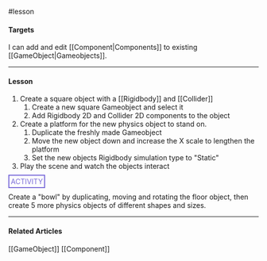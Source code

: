 #lesson 

#### Targets

I can add and edit [[Component|Components]] to existing [[GameObject|Gameobjects]].

---
#### Lesson

1. Create a square object with a [[Rigidbody]] and [[Collider]]
	1. Create a new square Gameobject and select it
	2. Add Rigidbody 2D and Collider 2D components to the object
2. Create a platform for the new physics object to stand on.
	1. Duplicate the freshly made Gameobject
	2. Move the new object down and increase the X scale to lengthen the platform
	3. Set the new objects Rigidbody simulation type to "Static"
3. Play the scene and watch the objects interact


<span style="color: #7b6cd9; border: 2px solid #7b6cd9; padding: 3px">ACTIVITY</span>

Create a "bowl" by duplicating, moving and rotating the floor object, then create 5 more physics objects of different shapes and sizes.


----
#### Related Articles
[[GameObject]]
[[Component]]